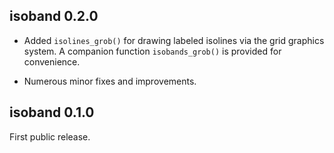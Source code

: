 isoband 0.2.0
----------------------------------------
- Added `isolines_grob()` for drawing labeled isolines via the grid graphics system.
  A companion function `isobands_grob()` is provided for convenience.
  
- Numerous minor fixes and improvements.

isoband 0.1.0
----------------------------------------
First public release.
